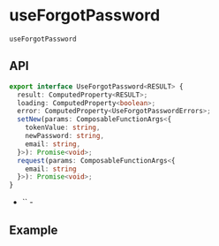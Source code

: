 # useForgotPassword

`useForgotPassword`

## API
```typescript
export interface UseForgotPassword<RESULT> {
  result: ComputedProperty<RESULT>;
  loading: ComputedProperty<boolean>;
  error: ComputedProperty<UseForgotPasswordErrors>;
  setNew(params: ComposableFunctionArgs<{
    tokenValue: string,
    newPassword: string,
    email: string,
  }>): Promise<void>;
  request(params: ComposableFunctionArgs<{ 
    email: string
  }>): Promise<void>;
}
```

* `` - 

## Example

```javascript
```
